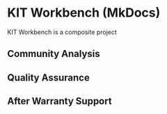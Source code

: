 # KIT Workbench (MkDocs)

KIT Workbench is a composite project

## Community Analysis

## Quality Assurance

## After Warranty Support
